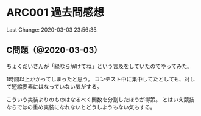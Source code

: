 # ARC001 過去問感想

Last Change: 2020-03-03 23:56:35.

## C問題（@2020-03-03）

ちょくだいさんが「緑なら解けてね」という言及をしていたのでやってみた。

1時間以上かかってしまったと思う。
コンテスト中に集中してたとしても、対して短縮要素にはなっていない気がする。

こういう実装よりのものはなるべく関数を分割したほうが得策。
とはいえ競技ならではの重め実装になれないとどうしようもない気もする。

